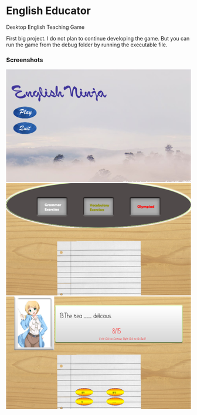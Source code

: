 # English Educator
Desktop English Teaching Game

First big project. I do not plan to continue developing the game. But you can run the game from the debug folder by running the executable file.

### Screenshots
![](images/main-menu.jpg)
![](images/game-menu.jpg)
![](images/practice.jpg)
